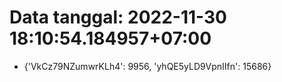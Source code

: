 # Data tanggal: 2022-11-30 18:10:54.184957+07:00

* {'VkCz79NZumwrKLh4': 9956, 'yhQE5yLD9VpnIIfn': 15686}
